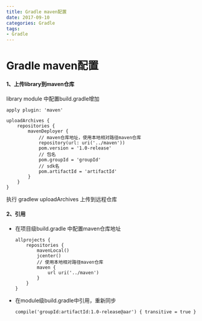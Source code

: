```yaml
---
title: Gradle maven配置
date: 2017-09-10
categories: Gradle
tags:
- Gradle
---
```


# Gradle maven配置

#### 1、上传library到maven仓库

library module 中配置build.gradle增加

```
apply plugin: 'maven'

uploadArchives {
    repositories {
        mavenDeployer {
            // maven仓库地址，使用本地相对路径maven仓库
            repository(url: uri('../maven'))
            pom.version = '1.0-release'
            // 包名
            pom.groupId = 'groupId'
            // sdk名
            pom.artifactId = 'artifactId'
        }
    }
}
```





执行 gradlew uploadArchives 上传到远程仓库

#### 2、引用

- 在项目级build.gradle 中配置maven仓库地址

  ```
  allprojects {
      repositories {
          mavenLocal()
          jcenter()
          // 使用本地相对路径maven仓库
          maven {
              url uri('../maven')
          }
      }
  }
  ```

- 在module级build.gradle中引用，重新同步

  ```
  compile('groupId:artifactId:1.0-release@aar') { transitive = true }
  ```
